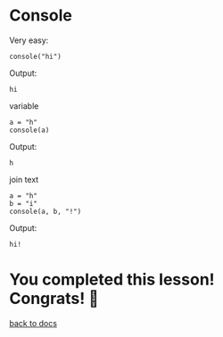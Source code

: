 # Console

Very easy:
```
console("hi")
```
Output:
```
hi
```

variable
```
a = "h"
console(a)
```
Output:
```
h
```

join text
```
a = "h"
b = "i"
console(a, b, "!")
```
Output:
```
hi!
```

# You completed this lesson! Congrats! 🎉
[back to docs](https://github.com/Mistium/Origin-OS/blob/main/3rd%20Party/3rdPartyLanguages/BC/README.md)
